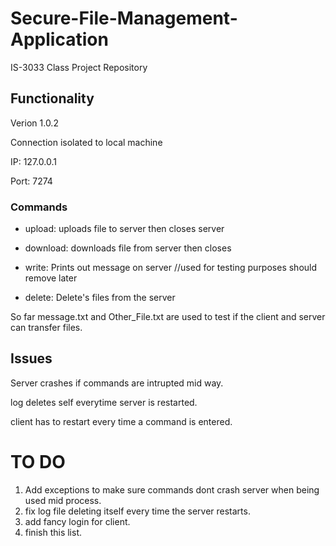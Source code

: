 # Secure-File-Management-Application
IS-3033 Class Project Repository 

## Functionality
Verion 1.0.2 

Connection isolated to local machine

IP: 127.0.0.1

Port: 7274 
 
### Commands 
  
  * upload: uploads file to server then closes server
  
  * download: downloads file from server then closes 
  
  * write: Prints out message on server  //used for testing purposes should remove later

  * delete: Delete's files from the server

So far message.txt and Other_File.txt are used to test if the client and server can transfer files. 

## Issues
Server crashes if commands are intrupted mid way. 

log deletes self everytime server is restarted.

client has to restart every time a command is entered.



# TO DO
1. Add exceptions to make sure commands dont crash server when being used mid process.
2. fix log file deleting itself every time the server restarts.
3. add fancy login for client. 
4. finish this list.
